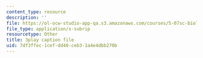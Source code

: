 ```yaml
---
content_type: resource
description: ''
file: https://ol-ocw-studio-app-qa.s3.amazonaws.com/courses/5-07sc-biological-chemistry-i-fall-2013/7df3ffec1cefdd40ceb31a4e4dbb270b_61ZVXmh6ae0.srt
file_type: application/x-subrip
resourcetype: Other
title: 3play caption file
uid: 7df3ffec-1cef-dd40-ceb3-1a4e4dbb270b
---
```

